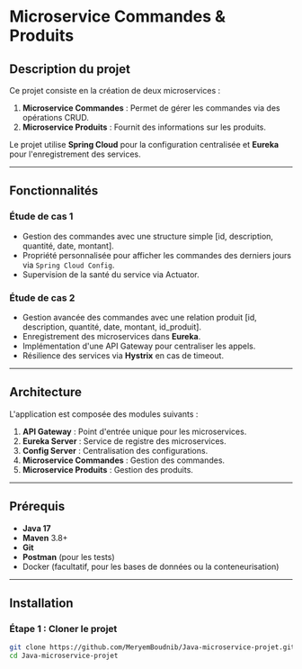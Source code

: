 # Microservice Commandes & Produits

## Description du projet
Ce projet consiste en la création de deux microservices :
1. **Microservice Commandes** : Permet de gérer les commandes via des opérations CRUD.
2. **Microservice Produits** : Fournit des informations sur les produits.

Le projet utilise **Spring Cloud** pour la configuration centralisée et **Eureka** pour l'enregistrement des services.

---

## Fonctionnalités
### Étude de cas 1
- Gestion des commandes avec une structure simple [id, description, quantité, date, montant].
- Propriété personnalisée pour afficher les commandes des derniers jours via `Spring Cloud Config`.
- Supervision de la santé du service via Actuator.

### Étude de cas 2
- Gestion avancée des commandes avec une relation produit [id, description, quantité, date, montant, id_produit].
- Enregistrement des microservices dans **Eureka**.
- Implémentation d'une API Gateway pour centraliser les appels.
- Résilience des services via **Hystrix** en cas de timeout.

---

## Architecture
L'application est composée des modules suivants :
1. **API Gateway** : Point d'entrée unique pour les microservices.
2. **Eureka Server** : Service de registre des microservices.
3. **Config Server** : Centralisation des configurations.
4. **Microservice Commandes** : Gestion des commandes.
5. **Microservice Produits** : Gestion des produits.

---

## Prérequis
- **Java 17**
- **Maven** 3.8+
- **Git**
- **Postman** (pour les tests)
- Docker (facultatif, pour les bases de données ou la conteneurisation)

---

## Installation
### Étape 1 : Cloner le projet
```bash
git clone https://github.com/MeryemBoudnib/Java-microservice-projet.git
cd Java-microservice-projet
